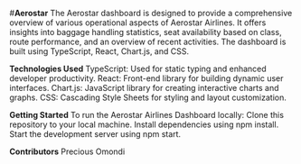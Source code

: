 #**Aerostar**
The Aerostar dashboard is designed to provide a comprehensive overview of various operational aspects of Aerostar Airlines. It offers insights into baggage handling statistics, seat availability based on class, route performance, and an overview of recent activities. The dashboard is built using TypeScript, React, Chart.js, and CSS.

**Technologies Used**
TypeScript: Used for static typing and enhanced developer productivity.
React: Front-end library for building dynamic user interfaces.
Chart.js: JavaScript library for creating interactive charts and graphs.
CSS: Cascading Style Sheets for styling and layout customization.

**Getting Started**
To run the Aerostar Airlines Dashboard locally:
Clone this repository to your local machine.
Install dependencies using npm install.
Start the development server using npm start.

**Contributors**
Precious Omondi
